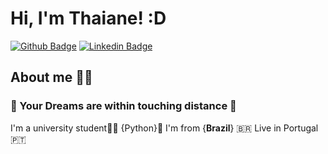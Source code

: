 # Hi, I'm Thaiane! :D

[![Github Badge](https://img.shields.io/badge/-Github-000?style=flat-square&logo=Github&logoColor=white&link=https://github.com/thaianecespnl)](https://github.com/thaianecespnl)
[![Linkedin Badge](https://img.shields.io/badge/-LinkedIn-blue?style=flat-square&logo=Linkedin&logoColor=white&link=https://www.linkedin.com/in/thaiane-espinola/)](https://www.linkedin.com/in/thaiane-espinola/)

## About me 🙋🏾

### 🌈 Your Dreams are within touching distance 📕

I'm a university student✍🏼
{Python}🐍 
I'm from {**Brazil**} 🇧🇷
Live in Portugal 🇵🇹



